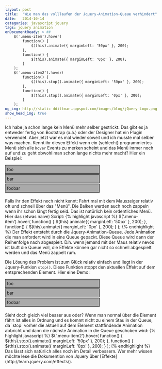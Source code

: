 ```yaml
---
layout: post
title:  "Wie man das volllaufen der Jquery-Animation-Queue verhindert"
date:   2014-10-14
categories: javascript jquery
tags: jquery animation
onDocumentReady: > ##
    $('.menu-item').hover(
        function() {
            $(this).animate({ marginLeft: '50px' }, 200);
        },
        function() {
            $(this).animate({ marginLeft: '0px' }, 200);
        }
    );
    $('.menu-item2').hover(
        function() {
            $(this).stop().animate({ marginLeft: '50px' }, 200);
        },
        function() {
            $(this).stop().animate({ marginLeft: '0px' }, 200);
        }
    );
og_img: http://static-ddittmar.appspot.com/images/blog/jQuery-Logo.png
show_head_img: true
---
```

Ich habe ja schon lange kein Menü mehr selber gestrickt. Das gibt es ja entweder fertig von Bootstrap (o.ä.) oder der Designer hat ein Plugin verwendet. Aber jetzt war es mal wieder soweit und ich musste mal selber was machen. Kennt ihr diesen Effekt wenn ein (schlecht) programmiertes Menü sich alle `hover` Events zu merken scheint und das Menü immer noch auf und zu geht obwohl man schon lange nichts mehr macht? Hier ein Beispiel:

<div>
    <div><div class="menu-item" style="width: 300px; background: #aaa; padding: 5px; border: 1px solid black; margin-bottom: 2px;">foo</div></div>
    <div><div class="menu-item" style="width: 300px; background: #aaa; padding: 5px; border: 1px solid black; margin-bottom: 2px;">bar</div></div>
    <div><div class="menu-item" style="width: 300px; background: #aaa; padding: 5px; border: 1px solid black; margin-bottom: 2px;">foobar</div></div>
</div>
<br/>
Falls ihr den Effekt noch nicht kennt: Fahrt mal mit dem Mauszeiger relativ oft und schnell über das "Menü". Die Balken werden auch noch zappeln wenn ihr schon längt fertig seid. Das ist natürlich kein ordentliches Menü. Hier das (etwas naive) Script:
{% highlight javascript %}
$('.menu-item').hover(
    function() {
        $(this).animate({ marginLeft: '50px' }, 200);
    },
    function() {
        $(this).animate({ marginLeft: '0px' }, 200);
    }
);
{% endhighlight %}
Der Effekt entsteht durch die Jquery-Animation-Queue. Jede Animation die man anfordert wird in eine Queue gepackt. Diese Queue wird dann der Reihenfolge nach abgespielt. D.h. wenn jemand mit der Maus relativ nevös ist läuft die Queue voll, die Effekte können gar nicht so schnell abgespielt werden und das Menü zappelt rum.

Die Lösung des Problem ist zum Glück relativ einfach und liegt in der Jquery-Funkion `stop()`. Diese Funktion stoppt den aktuellen Effekt auf dem entsprechenden Element. Hier eine Demo:

<div>
    <div><div class="menu-item2" style="width: 300px; background: #aaa; padding: 5px; border: 1px solid black; margin-bottom: 2px;">foo</div></div>
    <div><div class="menu-item2" style="width: 300px; background: #aaa; padding: 5px; border: 1px solid black; margin-bottom: 2px;">bar</div></div>
    <div><div class="menu-item2" style="width: 300px; background: #aaa; padding: 5px; border: 1px solid black; margin-bottom: 2px;">foobar</div></div>
</div>
<br/>
Sieht doch gleich viel besser aus oder? Wenn man normal über die Element fährt ist alles in Ordnung und es kommt nicht zu einem Stau in der Queue, da `stop` vorher die aktuell auf dem Element stattfindende Animation abbricht und dann die nächste Animation in die Queue geschoben wird:
{% highlight javascript %}
$('.menu-item2').hover(
    function() {
        $(this).stop().animate({ marginLeft: '50px' }, 200);
    },
    function() {
        $(this).stop().animate({ marginLeft: '0px' }, 200);
    }
);
{% endhighlight %}
Das lässt sich natürlich alles noch im Detail verbessern. Wer mehr wissen möchte lese die Dokumention von Jquery über [Effekte](http://learn.jquery.com/effects/).
